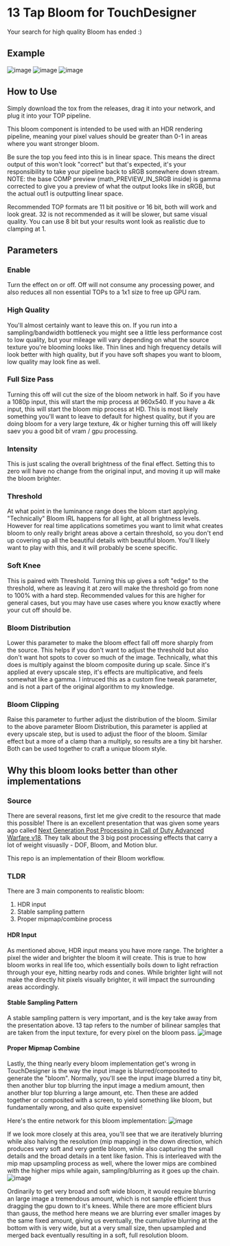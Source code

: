 # 13 Tap Bloom for TouchDesigner
Your search for high quality Bloom has ended :)

## Example
![image](https://user-images.githubusercontent.com/10091486/235195443-0f5634a3-a2dd-4c6d-bd28-473d0fb14825.png)
![image](https://user-images.githubusercontent.com/10091486/235196563-4cc1bf15-0413-4dc0-ae02-8ff604bcc4ef.png)
![image](https://user-images.githubusercontent.com/10091486/235202365-d3cc89ed-8bf0-44d0-86d7-f17c9cab1fd8.png)


## How to Use
Simply download the tox from the releases, drag it into your network, and plug it into your TOP pipeline.

This bloom component is intended to be used with an HDR rendering pipeline, meaning your pixel values should be greater than 0-1 in areas where you want stronger bloom. 

Be sure the top you feed into this is in linear space. This means the direct output of this won't look "correct" but that's expected, it's your responsibility to take your pipeline back to sRGB somewhere down stream. NOTE: the base COMP preview (math_PREVIEW_IN_SRGB inside) is gamma corrected to give you a preview of what the output looks like in sRGB, but the actual out1 is outputting linear space.

Recommended TOP formats are 11 bit positive or 16 bit, both will work and look great. 32 is not recommended as it will be slower, but same visual quality. You can use 8 bit but your results wont look as realistic due to clamping at 1.

## Parameters

### Enable
Turn the effect on or off. Off will not consume any processing power, and also reduces all non essential TOPs to a 1x1 size to free up GPU ram.

### High Quality
You'll almost certainly want to leave this on. If you run into a sampling/bandwidth bottleneck you might see a little less performance cost to low quality, but your mileage will vary depending on what the source texture you're blooming looks like. Thin lines and high frequency details will look better with high quality, but if you have soft shapes you want to bloom, low quality may look fine as well.

### Full Size Pass
Turning this off will cut the size of the bloom network in half. So if you have a 1080p input, this will start the mip process at 960x540. If you have a 4k input, this will start the bloom mip process at HD. This is most likely something you'll want to leave to default for highest quality, but if you are doing bloom for a very large texture, 4k or higher turning this off will likely saev you a good bit of vram / gpu processing.

### Intensity
This is just scaling the overall brightness of the final effect. Setting this to zero will have no change from the original input, and moving it up will make the bloom brighter.

### Threshold
At what point in the luminance range does the bloom start applying. "Technically" Bloom IRL happens for all light, at all brightness levels. However for real time applications sometimes you want to limit what creates bloom to only really bright areas above a certain threshold, so you don't end up covering up all the beautiful details with beautiful bloom. You'll likely want to play with this, and it will probably be scene specific.

### Soft Knee
This is paired with Threshold. Turning this up gives a soft "edge" to the threshold, where as leaving it at zero will make the threshold go from none to 100% with a hard step. Recommended values for this are higher for general cases, but you may have use cases where you know exactly where your cut off should be.

### Bloom Distribution
Lower this parameter to make the bloom effect fall off more sharply from the source. This helps if you don't want to adjust the threshold but also don't want hot spots to cover so much of the image. Technically, what this does is multiply against the bloom composite during up scale. Since it's applied at every upscale step, it's effects are multiplicative, and feels somewhat like a gamma. I intruced this as a custom fine tweak parameter, and is not a part of the original algorithm to my knowledge.

### Bloom Clipping
Raise this parameter to further adjust the distribution of the bloom. Similar to the above parameter Bloom Distribution, this parameter is applied at every upscale step, but is used to adjust the floor of the bloom. Similar effect but a more of a clamp than a multiply, so results are a tiny bit harsher. Both can be used together to craft a unique bloom style.

## Why this bloom looks better than other implementations

### Source
There are several reasons, first let me give credit to the resource that made this possible! There is an excellent presentation that was given some years ago called [Next Generation Post Processing in Call of Duty Advanced Warfare v18](https://www.scribd.com/presentation/363243286/Next-Generation-Post-Processing-in-Call-of-Duty-Advanced-Warfare-v18-pptx). They talk about the 3 big post processing effects that carry a lot of weight visuaslly - DOF, Bloom, and Motion blur. 

This repo is an implementation of their Bloom workflow.

### TLDR
There are 3 main components to realistic bloom:
1. HDR input
2. Stable sampling pattern
3. Proper mipmap/combine process

#### HDR Input
As mentioned above, HDR input means you have more range. The brighter a pixel the wider and brighter the bloom it will create. This is true to how bloom works in real life too, which essentially boils down to light refraction through your eye, hitting nearby rods and cones. While brighter light will not make the directly hit pixels visually brighter, it will impact the surrounding areas accordingly.

#### Stable Sampling Pattern
A stable sampling pattern is very important, and is the key take away from the presentation above. 13 tap refers to the number of bilinear samples that are taken from the input texture, for every pixel on the bloom pass.
![image](https://user-images.githubusercontent.com/10091486/235203929-22a3dd71-cc39-426e-8a2e-cc98065aa6c3.png)

#### Proper Mipmap Combine
Lastly, the thing nearly every bloom implementation get's wrong in TouchDesigner is the way the input image is blurred/composited to generate the "bloom". Normally, you'll see the input image blurred a tiny bit, then another blur top blurring the input image a medium amount, then another blur top blurring a large amount, etc. Then these are added together or composited with a screen, to yield something like bloom, but fundamentally wrong, and also quite expensive!

Here's the entire network for this bloom implementation:
![image](https://user-images.githubusercontent.com/10091486/235200519-cd8bf970-b349-4cf3-9e86-041ac2183fd2.png)

If we look more closely at this area, you'll see that we are iteratively blurring while also halving the resolution (mip mapping) in the down direction, which produces very soft and very gentle bloom, while also capturing the small details and the broad details in a tent like fasion. This is interleaved with the mip map upsampling process as well, where the lower mips are combined with the higher mips while again, sampling/blurring as it goes up the chain.
![image](https://user-images.githubusercontent.com/10091486/235205639-15a467f6-efd5-4447-bc5d-e72f82b7c2fe.png)

Ordinarily to get very broad and soft wide bloom, it would require blurring an large image a tremendous amount, which is not sample efficient thus dragging the gpu down to it's knees. While there are more efficient blurs than gauss, the method here means we are blurring ever smaller images by the same fixed amount, giving us eventually, the cumulative blurring at the bottom with is very wide, but at a very small size, then upsampled and merged back eventually resulting in a soft, full resolution bloom.


